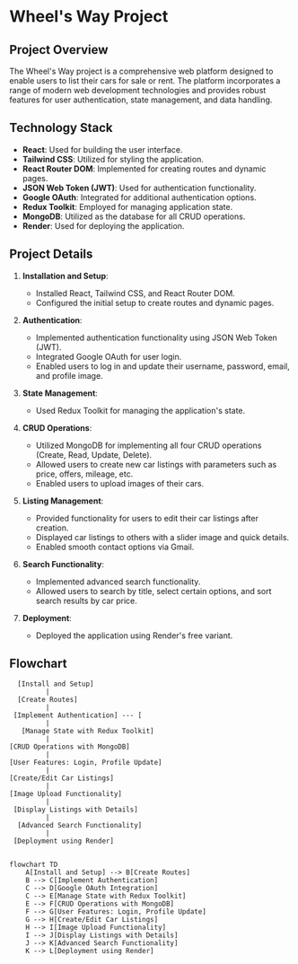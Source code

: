 # Wheel's Way Project

## Project Overview

The Wheel's Way project is a comprehensive web platform designed to enable users to list their cars for sale or rent. The platform incorporates a range of modern web development technologies and provides robust features for user authentication, state management, and data handling.

## Technology Stack

- **React**: Used for building the user interface.
- **Tailwind CSS**: Utilized for styling the application.
- **React Router DOM**: Implemented for creating routes and dynamic pages.
- **JSON Web Token (JWT)**: Used for authentication functionality.
- **Google OAuth**: Integrated for additional authentication options.
- **Redux Toolkit**: Employed for managing application state.
- **MongoDB**: Utilized as the database for all CRUD operations.
- **Render**: Used for deploying the application.

## Project Details

1. **Installation and Setup**:
   - Installed React, Tailwind CSS, and React Router DOM.
   - Configured the initial setup to create routes and dynamic pages.

2. **Authentication**:
   - Implemented authentication functionality using JSON Web Token (JWT).
   - Integrated Google OAuth for user login.
   - Enabled users to log in and update their username, password, email, and profile image.

3. **State Management**:
   - Used Redux Toolkit for managing the application's state.

4. **CRUD Operations**:
   - Utilized MongoDB for implementing all four CRUD operations (Create, Read, Update, Delete).
   - Allowed users to create new car listings with parameters such as price, offers, mileage, etc.
   - Enabled users to upload images of their cars.

5. **Listing Management**:
   - Provided functionality for users to edit their car listings after creation.
   - Displayed car listings to others with a slider image and quick details.
   - Enabled smooth contact options via Gmail.

6. **Search Functionality**:
   - Implemented advanced search functionality.
   - Allowed users to search by title, select certain options, and sort search results by car price.

7. **Deployment**:
   - Deployed the application using Render's free variant.

## Flowchart

```plaintext
  [Install and Setup]
         |
  [Create Routes]
         |
 [Implement Authentication] --- [
         |
   [Manage State with Redux Toolkit]
         |
[CRUD Operations with MongoDB]
         |
[User Features: Login, Profile Update]
         |
[Create/Edit Car Listings]
         |
[Image Upload Functionality]
         |
 [Display Listings with Details]
         |
  [Advanced Search Functionality]
         |
 [Deployment using Render]


flowchart TD
    A[Install and Setup] --> B[Create Routes]
    B --> C[Implement Authentication]
    C --> D[Google OAuth Integration]
    C --> E[Manage State with Redux Toolkit]
    E --> F[CRUD Operations with MongoDB]
    F --> G[User Features: Login, Profile Update]
    G --> H[Create/Edit Car Listings]
    H --> I[Image Upload Functionality]
    I --> J[Display Listings with Details]
    J --> K[Advanced Search Functionality]
    K --> L[Deployment using Render]
